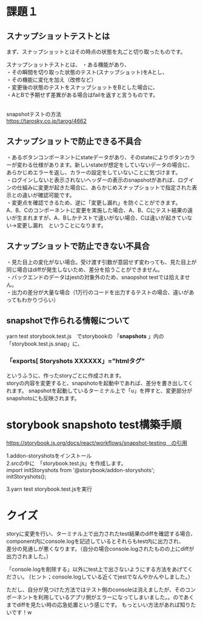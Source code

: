 # 課題１
## スナップショットテストとは
まず、スナップショットとはその時点の状態を丸ごと切り取ったものです。

スナップショットテストとは、
・ある機能があり、<br>
・その瞬間を切り取った状態のテスト(スナップショット)をAとし、<br>
・その機能に変化を加え（改修など）<br>
・変更後の状態のテストをスナップショットをBとした場合に、<br>
・AとBで予期せず差異がある場合はfailを返すと言うものです。<br><br>

snapshotテストの方法<br>
https://tarosky.co.jp/tarog/4662

## スナップショットで防止できる不具合
・あるボタンコンポーネントにstateデータがあり、そのstateによりボタンカラーが変わる仕様があります。新しいstateが想定をしていないデータの場合に、あらかじめエラーを返し、カラーの設定をしていないことに気づけます。<br>
・ログインしないと表示されないヘッダーの表示のsnapshotがあれば、ログインの仕組みに変更が起きた場合に、あらかじめスナップショットで指定された表示との違いが確認可能です。<br>
・変更点を確認できるため、逆に「変更し漏れ」を防ぐことができます。<br>A、B、Cのコンポーネントに変更を実施した場合、A、B、Cにテスト結果の違いが生まれますが、A、Bしかテストで違いがない場合、Cは違いが起きていない→変更し漏れ　ということになります。

## スナップショットで防止できない不具合
・見た目上の変化がない場合。受け渡す引数が意図せず変わっても、見た目上が同じ場合はdiffが発生しないため、差分を拾うことができません。<br>
・バックエンドのデータはjestの対象外のため、snaopshot testでは拾えません。<br>
・出力の差分が大量な場合（1万行のコードを出力するテストの場合、違いがあってもわかりづらい）

## snapshotで作られる情報について
yarn test storybook.test.js　でstorybookの
「__snapshots__ 」内の「storybook.test.js.snap」に、<br>
### 「exports[ Storyshots XXXXXX」="htmlタグ"<br>
というふうに、作ったstoryごとに作成されます。<br>
storyの内容を変更すると、snapshotoを起動中であれば、差分を書き出してくれます。
snapshotを起動しているターミナル上で「u」を押すと、変更部分がsnapshotoにも反映されます。

# storybook snapshoto test構築手順
https://storybook.js.org/docs/react/workflows/snapshot-testing　の引用<br>

1.addon-storyshotsをインストール<br>
2.srcの中に　「storybook.test.js」を作成します。<br>
import initStoryshots from '@storybook/addon-storyshots';<br>
initStoryshots();<br>

3.yarn test storybook.test.jsを実行

# クイズ
storyに変更を行い、ターミナル上で出力されたtest結果のdiffを確認する場合、<br>
component内にconsole.logを記述しているとそれらもtest内に出力され、<br>
差分の見通しが悪くなります。（自分の場合console.logされたものの上にdiffが出力されました。）<br>

「console.logを削除する」以外にtest上で出さないようにする方法をあげてください。
(ヒント；console.logしている近くでjestでなんやかんやしました。）

ただし、自分が見つけた方法ではテスト側のconsoleは消えましたが、そのコンポーネントを利用しているアプリ側がエラーになってしまいました。。のであくまでdiffを見たい時の応急処置という感じです。
もっといい方法があれば知りたいです！w



